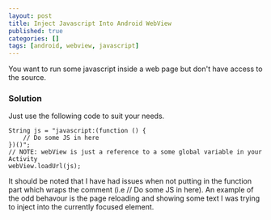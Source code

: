 ```yaml
---
layout: post
title: Inject Javascript Into Android WebView
published: true
categories: []
tags: [android, webview, javascript]
---
```

You want to run some javascript inside a web page but don't have access to the source.

### Solution

Just use the following code to suit your needs.
```
String js = "javascript:(function () {
	// Do some JS in here
})()";
// NOTE: webView is just a reference to a some global variable in your Activity
webView.loadUrl(js);
```

It should be noted that I have had issues when not putting in the function part which wraps the comment (i.e // Do some JS in here). An example of the odd behavour is the page reloading and showing some text I was trying to inject into the currently focused element.
